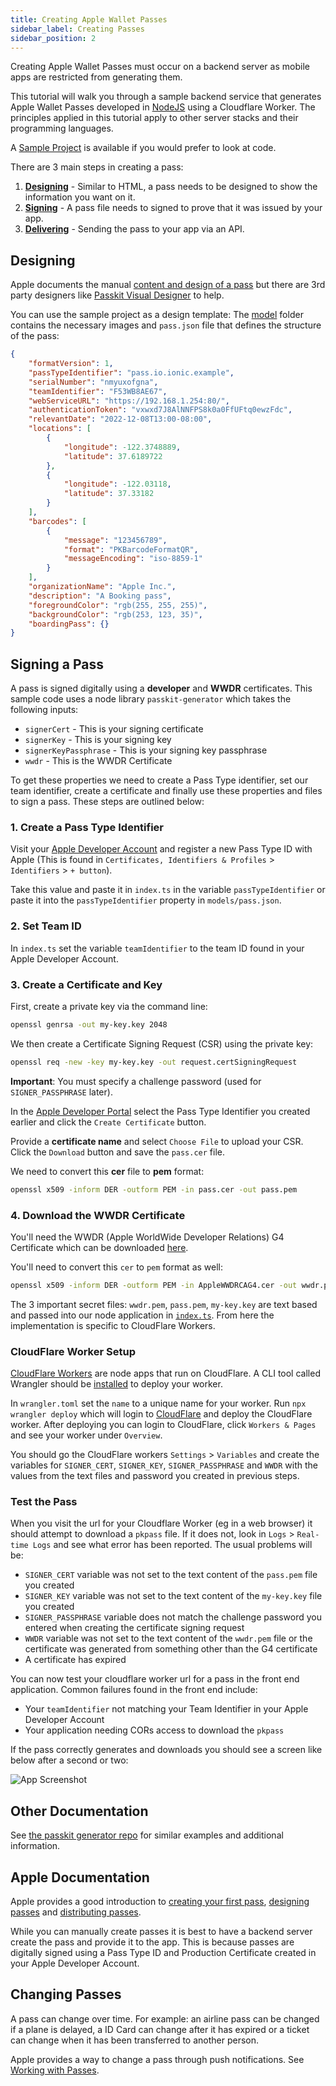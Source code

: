```yaml
---
title: Creating Apple Wallet Passes
sidebar_label: Creating Passes
sidebar_position: 2
---
```


Creating Apple Wallet Passes must occur on a backend server as mobile apps are restricted from generating them.

This tutorial will walk you through a sample backend service that generates Apple Wallet Passes developed in [NodeJS](https://nodejs.org/) using a Cloudflare Worker. The principles applied in this tutorial apply to other server stacks and their programming languages.

A [Sample Project](https://github.com/ionic-enterprise/tutorials-digital-passes/tree/main/backend) is available if you would prefer to look at code. 

There are 3 main steps in creating a pass:
1. **[Designing](#designing)** - Similar to HTML, a pass needs to be designed to show the information you want on it.
2. **[Signing](#signing-a-pass)** - A pass file needs to signed to prove that it was issued by your app.
3. **[Delivering](#test-the-pass)** - Sending the pass to your app via an API.

## Designing
Apple documents the manual [content and design of a pass](https://developer.apple.com/documentation/walletpasses/creating_the_source_for_a_pass) but there are 3rd party designers like [Passkit Visual Designer](https://pkvd.app/) to help.

You can use the sample project as a design template: The [model](https://github.com/ionic-enterprise/tutorials-digital-passes/tree/main/backend/models) folder contains the necessary images and `pass.json` file that defines the structure of the pass:

```json
{
	"formatVersion": 1,
	"passTypeIdentifier": "pass.io.ionic.example",
	"serialNumber": "nmyuxofgna",
	"teamIdentifier": "F53WB8AE67",
	"webServiceURL": "https://192.168.1.254:80/",
	"authenticationToken": "vxwxd7J8AlNNFPS8k0a0FfUFtq0ewzFdc",
	"relevantDate": "2022-12-08T13:00-08:00",
	"locations": [
		{
			"longitude": -122.3748889,
			"latitude": 37.6189722
		},
		{
			"longitude": -122.03118,
			"latitude": 37.33182
		}
	],
	"barcodes": [
		{
			"message": "123456789",
			"format": "PKBarcodeFormatQR",
			"messageEncoding": "iso-8859-1"
		}
	],
	"organizationName": "Apple Inc.",
	"description": "A Booking pass",
	"foregroundColor": "rgb(255, 255, 255)",
	"backgroundColor": "rgb(253, 123, 35)",
	"boardingPass": {}
}
```

## Signing a Pass
A pass is signed digitally using a **developer** and **WWDR** certificates.
This sample code uses a node library `passkit-generator` which takes the following inputs:
- `signerCert` - This is your signing certificate
- `signerKey` - This is your signing key
- `signerKeyPassphrase` - This is your signing key passphrase
- `wwdr` - This is the WWDR Certificate

To get these properties we need to create a Pass Type identifier, set our team identifier, create a certificate and finally use these properties and files to sign a pass. These steps are outlined below:

### 1. Create a Pass Type Identifier
Visit your [Apple Developer Account](https://developer.apple.com/account/resources/identifiers/passTypeId/add/) and register a new Pass Type ID with Apple (This is found in `Certificates, Identifiers & Profiles` > `Identifiers` > `+ button`).

Take this value and paste it in `index.ts` in the variable `passTypeIdentifier` or paste it into the `passTypeIdentifier` property in `models/pass.json`.

### 2. Set Team ID
In `index.ts` set the variable `teamIdentifier` to the team ID found in your Apple Developer Account.

### 3. Create a Certificate and Key

First, create a private key via the command line:
```bash
openssl genrsa -out my-key.key 2048
```

We then create a Certificate Signing Request (CSR) using the private key:
```bash
openssl req -new -key my-key.key -out request.certSigningRequest
```

**Important**: You must specify a challenge password (used for `SIGNER_PASSPHRASE` later).

In the [Apple Developer Portal](https://developer.apple.com/account/resources/identifiers/list/passTypeId) select the Pass Type Identifier you created earlier and click the `Create Certificate` button.

Provide a **certificate name** and select `Choose File` to upload your CSR.
Click the `Download` button and save the `pass.cer` file.

We need to convert this **cer** file to **pem** format:
```bash
openssl x509 -inform DER -outform PEM -in pass.cer -out pass.pem
```

### 4. Download the WWDR Certificate
You'll need the WWDR (Apple WorldWide Developer Relations) G4 Certificate which can be downloaded [here](https://www.apple.com/certificateauthority/).

You'll need to convert this `cer` to `pem` format as well:
```bash
openssl x509 -inform DER -outform PEM -in AppleWWDRCAG4.cer -out wwdr.pem
```

The 3 important secret files: `wwdr.pem`, `pass.pem`, `my-key.key` are text based and passed into our node application in [`index.ts`](https://github.com/ionic-enterprise/tutorials-digital-passes/blob/main/backend/src/index.ts). From here the implementation is specific to CloudFlare Workers.

### CloudFlare Worker Setup

[CloudFlare Workers](https://developers.cloudflare.com/workers/) are node apps that run on CloudFlare. A CLI tool called Wrangler should be [installed](https://developers.cloudflare.com/workers/wrangler/install-and-update/) to deploy your worker.

In `wrangler.toml` set the `name` to a unique name for your worker.
Run `npx wrangler deploy` which will login to [CloudFlare](https://www.cloudflare.com/) and deploy the CloudFlare worker. After deploying you can login to CloudFlare, click `Workers & Pages` and see your worker under `Overview`.

You should go the CloudFlare workers `Settings` > `Variables` and create the variables for `SIGNER_CERT`, `SIGNER_KEY`, `SIGNER_PASSPHRASE` and `WWDR` with the values from the text files and password you created in previous steps.

### Test the Pass
When you visit the url for your Cloudflare Worker (eg in a web browser) it should attempt to download a `pkpass` file. If it does not, look in `Logs` > `Real-time Logs` and see what error has been reported. The usual problems will be:
- `SIGNER_CERT` variable was not set to the text content of the `pass.pem` file you created
- `SIGNER_KEY` variable was not set to the text content of the `my-key.key` file you created
- `SIGNER_PASSPHRASE` variable does not match the challenge password you entered when creating the certificate signing request
- `WWDR` variable was not set to the text content of the `wwdr.pem` file or the certificate was generated from something other than the G4 certificate
- A certificate has expired

You can now test your cloudflare worker url for a pass in the front end application. Common failures found in the front end include:
- Your `teamIdentifier` not matching your Team Identifier in your Apple Developer Account
- Your application needing CORs access to download the `pkpass`

If the pass correctly generates and downloads you should see a screen like below after a second or two:
<div style={{textAlign: 'center'}}>

![App Screenshot](/img/example-pass.png)

</div>

## Other Documentation
See [the passkit generator repo](https://github.com/alexandercerutti/passkit-generator/tree/master/examples/cloudflare-worker) for similar examples and additional information.

## Apple Documentation
Apple provides a good introduction to [creating your first pass](https://developer.apple.com/library/archive/documentation/UserExperience/Conceptual/PassKit_PG/YourFirst.html#//apple_ref/doc/uid/TP40012195-CH2-SW1), [designing passes](https://developer.apple.com/library/archive/documentation/UserExperience/Conceptual/PassKit_PG/Creating.html#//apple_ref/doc/uid/TP40012195-CH4-SW1) and [distributing passes](https://developer.apple.com/library/archive/documentation/UserExperience/Conceptual/PassKit_PG/DistributingPasses.html#//apple_ref/doc/uid/TP40012195-CH11-SW1).

While you can manually create passes it is best to have a backend server create the pass and provide it to the app. This is because passes are digitally signed using a Pass Type ID and Production Certificate created in your Apple Developer Account.

## Changing Passes
A pass can change over time. For example: an airline pass can be changed if a plane is delayed, a ID Card can change after it has expired or a ticket can change when it has been transferred to another person.

Apple provides a way to change a pass through push notifications. See [Working with Passes](https://developer.apple.com/library/archive/documentation/UserExperience/Conceptual/PassKit_PG/Updating.html#//apple_ref/doc/uid/TP40012195-CH5-SW1).